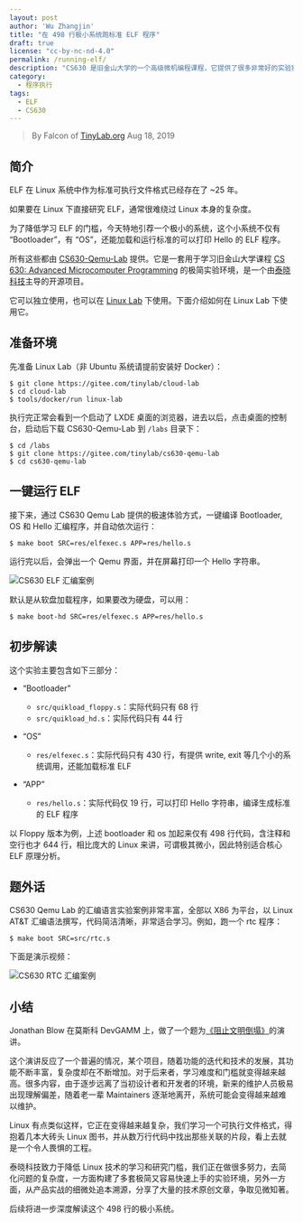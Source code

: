 ```yaml
---
layout: post
author: 'Wu Zhangjin'
title: "在 498 行极小系统跑标准 ELF 程序"
draft: true
license: "cc-by-nc-nd-4.0"
permalink: /running-elf/
description: "CS630 是旧金山大学的一个高级微机编程课程，它提供了很多非常好的实验案例，本文介绍如何极速使用其中的 ELF 装载和运行案例。"
category:
  - 程序执行
tags:
  - ELF
  - CS630
---
```


> By Falcon of [TinyLab.org][1]
> Aug 18, 2019

## 简介

ELF 在 Linux 系统中作为标准可执行文件格式已经存在了 ~25 年。

如果要在 Linux 下直接研究 ELF，通常很难绕过 Linux 本身的复杂度。

为了降低学习 ELF 的门槛，今天特地引荐一个极小的系统，这个小系统不仅有 “Bootloader”，有 “OS”，还能加载和运行标准的可以打印 Hello 的 ELF 程序。

所有这些都由 [CS630-Qemu-Lab](http://tinylab.org/cs630-qemu-lab) 提供。它是一套用于学习旧金山大学课程 [CS 630: Advanced Microcomputer Programming](https://www.cs.usfca.edu/~cruse/cs630f06/) 的极简实验环境，是一个由[泰晓科技](http://tinylab.org)主导的开源项目。

它可以独立使用，也可以在 [Linux Lab](http://tinylab.org/linux-lab) 下使用。下面介绍如何在 Linux Lab 下使用它。

## 准备环境

先准备 Linux Lab（非 Ubuntu 系统请提前安装好 Docker）：

    $ git clone https://gitee.com/tinylab/cloud-lab
    $ cd cloud-lab
    $ tools/docker/run linux-lab

执行完正常会看到一个启动了 LXDE 桌面的浏览器，进去以后，点击桌面的控制台，启动后下载 CS630-Qemu-Lab 到 `/labs` 目录下：

    $ cd /labs
    $ git clone https://gitee.com/tinylab/cs630-qemu-lab
    $ cd cs630-qemu-lab

## 一键运行 ELF

接下来，通过 CS630 Qemu Lab 提供的极速体验方式，一键编译 Bootloader, OS 和 Hello 汇编程序，并自动依次运行：

    $ make boot SRC=res/elfexec.s APP=res/hello.s

运行完以后，会弹出一个 Qemu 界面，并在屏幕打印一个 Hello 字符串。

![CS630 ELF 汇编案例](http://tinylab.org/wp-content/uploads/2019/08/cs630-elf.png)

默认是从软盘加载程序，如果要改为硬盘，可以用：

    $ make boot-hd SRC=res/elfexec.s APP=res/hello.s

## 初步解读

这个实验主要包含如下三部分：

* “Bootloader”
  * `src/quikload_floppy.s`：实际代码只有 68 行
  * `src/quikload_hd.s`：实际代码只有 44 行

* “OS”
  * `res/elfexec.s`：实际代码只有 430 行，有提供 write, exit 等几个小的系统调用，还能加载标准 ELF

* “APP”
  * `res/hello.s`：实际代码仅 19 行，可以打印 Hello 字符串，编译生成标准的 ELF 程序

以 Floppy 版本为例，上述 bootloader 和 os 加起来仅有 498 行代码，含注释和空行也才 644 行，相比庞大的 Linux 来讲，可谓极其微小，因此特别适合核心 ELF 原理分析。

## 题外话

CS630 Qemu Lab 的汇编语言实验案例非常丰富，全部以 X86 为平台，以 Linux AT&T 汇编语法撰写，代码简洁清晰，非常适合学习。例如，跑一个 rtc 程序：

    $ make boot SRC=src/rtc.s

下面是演示视频：

![CS630 RTC 汇编案例](http://tinylab.org/wp-content/uploads/2019/08/cs630-rtc.gif)

## 小结

Jonathan Blow 在莫斯科 DevGAMM 上，做了一个题为[《阻止文明倒塌》](https://mp.weixin.qq.com/s/WbTXKzbbnMpllqtazDrmRg)的演讲。

这个演讲反应了一个普遍的情况，某个项目，随着功能的迭代和技术的发展，其功能不断丰富，复杂度却在不断增加。对于后来者，学习难度和门槛就变得越来越高。很多内容，由于逐步远离了当初设计者和开发者的环境，新来的维护人员极易出现理解偏差，随着老一辈 Maintainers 逐渐地离开，系统可能会变得越来越难以维护。

Linux 有点类似这样，它正在变得越来越复杂，我们学习一个可执行文件格式，得抱着几本大砖头 Linux 图书，并从数万行代码中找出那些关联的片段，看上去就是一个令人畏惧的工程。

泰晓科技致力于降低 Linux 技术的学习和研究门槛，我们正在做很多努力，去简化问题的复杂度，一方面构建了多套极简又容易快速上手的实验环境，另外一方面，从产品实战的细微处追本溯源，分享了大量的技术原创文章，争取见微知著。

后续将进一步深度解读这个 498 行的极小系统。

[1]: http://tinylab.org
